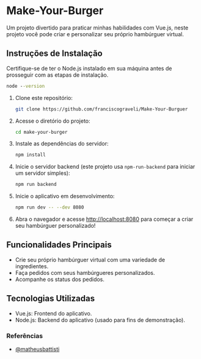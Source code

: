 # Make-Your-Burger

Um projeto divertido para praticar minhas habilidades com Vue.js, neste projeto você pode criar e personalizar seu próprio hambúrguer virtual.

## Instruções de Instalação

Certifique-se de ter o Node.js instalado em sua máquina antes de prosseguir com as etapas de instalação.
 ```cmd
 node --version
 ```
1. Clone este repositório:

   ```bash
   git clone https://github.com/franciscograveli/Make-Your-Burguer
   ```

2. Acesse o diretório do projeto:

   ```bash
   cd make-your-burger
   ```

3. Instale as dependências do servidor:

   ```bash
   npm install
   ```

4. Inicie o servidor backend (este projeto usa `npm-run-backend` para iniciar um servidor simples):

   ```bash
   npm run backend
   ```

5. Inicie o aplicativo em desenvolvimento:

   ```bash
   npm run dev -- --dev 8080
   ```

6. Abra o navegador e acesse [http://localhost:8080](http://localhost:8080) para começar a criar seu hambúrguer personalizado!

## Funcionalidades Principais

- Crie seu próprio hambúrguer virtual com uma variedade de ingredientes.
- Faça pedidos com seus hambúrgueres personalizados.
- Acompanhe os status dos pedidos.

## Tecnologias Utilizadas

- Vue.js: Frontend do aplicativo.
- Node.js: Backend do aplicativo (usado para fins de demonstração).

### Referências

 - [@matheusbattisti](https://github.com/matheusbattisti/curso_vue_yt)
